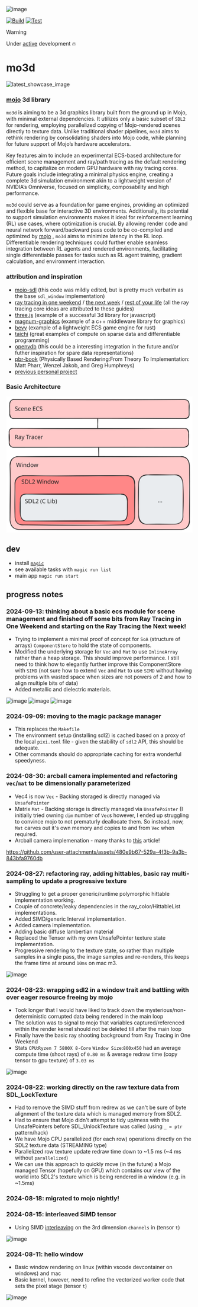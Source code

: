 ![image](https://github.com/user-attachments/assets/39e934ae-1aeb-434a-af8f-5986b348e1cc) 

[![Build](https://github.com/thomas-gale/mo3d/actions/workflows/build.yml/badge.svg)](https://github.com/thomas-gale/mo3d/actions/workflows/build.yml)
[![Test](https://github.com/thomas-gale/mo3d/actions/workflows/test.yml/badge.svg)](https://github.com/thomas-gale/mo3d/actions/workflows/test.yml)

> [!WARNING]  
> Under [active](#progress-notes) development 🔥

# mo3d

![latest_showcase_image](https://github.com/user-attachments/assets/4fa7dce1-aa7a-4fe7-bad6-ec5a68070c39)

### [mojo](https://docs.modular.com/mojo/manual/) 3d library

`mo3d` is aiming to be a 3d graphics library built from the ground up in Mojo, with minimal external dependencies. It utilizes only a basic subset of `SDL2` for rendering, employing parallelized copying of Mojo-rendered scenes directly to texture data. Unlike traditional shader pipelines, `mo3d` aims to rethink rendering by consolidating shaders into Mojo code, while planning for future support of Mojo’s hardware accelerators.

Key features aim to include an experimental ECS-based architecture for efficient scene management and ray/path tracing as the default rendering method, to capitalize on modern GPU hardware with ray tracing cores. Future goals include integrating a minimal physics engine, creating a complete 3d simulation environment akin to a lightweight version of NVIDIA’s Omniverse, focused on simplicity, composability and high performance.

`mo3d` could serve as a foundation for game engines, providing an optimized and flexible base for interactive 3D environments. Additionally, its potential to support simulation environments makes it ideal for reinforcement learning (RL) use cases, where optimization is crucial. By allowing render code and neural network forward/backward pass code to be co-compiled and optimized by [mojo](https://docs.modular.com/mojo/manual/) , `mo3d` aims to minimize latency in the RL loop. Differentiable rendering techniques could further enable seamless integration between RL agents and rendered environments, facilitating single differentiable passes for tasks such as RL agent training, gradient calculation, and environment interaction.

### attribution and inspiration
- [mojo-sdl](https://github.com/msteele/mojo-sdl/) (this code was mildly edited, but is pretty much verbatim as the base `sdl_window` implementation)
- [ray tracing in one weekend](https://raytracing.github.io/books/RayTracingInOneWeekend.html) / [the next week](https://raytracing.github.io/books/RayTracingTheNextWeek.html) / [rest of your life](https://raytracing.github.io/books/RayTracingTheRestOfYourLife.html) (all the ray tracing core ideas are attributed to these guides)
- [three.js](https://github.com/mrdoob/three.js/) (example of a successful 3d library for javascript)
- [magnum-graphics](https://magnum.graphics/) (example of a c++ middleware library for graphics)
- [bevy](https://bevyengine.org/) (example of a lightweight ECS game engine for rust)
- [taichi](https://github.com/taichi-dev/taichi) (great examples of compute on sparse data and differentiable programming)
- [openvdb](https://github.com/AcademySoftwareFoundation/openvdb) (this could be a interesting integration in the future and/or futher inspiration for spare data representations)
- [pbr-book](https://www.pbr-book.org/) (Physically Based Rendering:From Theory To Implementation: Matt Pharr, Wenzel Jakob, and Greg Humphreys)
- [previous personal project](https://github.com/thomas-gale/monte-carlo)

### Basic Architecture
![Basic Architecture](./doc/mo3d-basic-architecture.svg)

## dev
- install [`magic`](https://docs.modular.com/magic/#install-magic)
- see available tasks with `magic run list`
- main app `magic run start`

## progress notes

### 2024-09-13: thinking about a basic ecs module for scene management and finished off some bits from Ray Tracing in One Weekend and starting on the Ray Tracing the Next week!
- Trying to implement a minimal proof of concept for `SoA` (structure of arrays) `ComponentStore` to hold the state of components.
- Modified the underlying storage for `Vec` and `Mat` to use `InlineArray` rather than a heap storage. This should improve performance. I still need to think how to elegantly further improve this ComponentStore with `SIMD` (not sure how to extend `Vec` and `Mat` to use `SIMD` without having problems with wasted space when sizes are not powers of 2 and how to align multiple bits of data)
- Added metallic and dielectric materials.

![image](https://github.com/user-attachments/assets/334fc77a-1207-410d-aa16-9d0f89ecfb96)
![image](https://github.com/user-attachments/assets/233198aa-63a3-46ea-bb3b-5d889d777ffb)
![image](https://github.com/user-attachments/assets/4fa7dce1-aa7a-4fe7-bad6-ec5a68070c39)


### 2024-09-09: moving to the magic package manager
- This replaces the `Makefile`
- The environment setup (installing sdl2) is cached based on a proxy of the local `pixi.toml` file - given the stability of `sdl2` API, this should be adequate.
- Other commands should do appropriate caching for extra wonderful speedyness. 

### 2024-08-30: arcball camera implemented and refactoring `vec`/`mat` to be dimensionally parameterized
- Vec4 is now `Vec` - Backing storaged is directly managed via `UnsafePointer`
- Matrix `Mat` - Backing storage is directly managed via `UnsafePointer` (I initially tried owning `dim` number of `Vec`s however, I ended up struggling to convince mojo to not prematurly deallocate them. So instead, now, `Mat` carves out it's own memory and copies to and from `Vec` when required.
- Arcball camera implemenation - many thanks to [this](https://asliceofrendering.com/camera/2019/11/30/ArcballCamera/) article!

https://github.com/user-attachments/assets/480e9b67-529a-4f3b-9a3b-843bfa9760db

### 2024-08-27: refactoring ray, adding hittables, basic ray multi-sampling to update a progressive texture
- Struggling to get a proper generic/runtime polymorphic hittable implementation working.
- Couple of concrete/leaky dependencies in the ray_color/HittableList implementations.
- Added SIMD/generic Interval implementation.
- Added camera implementation.
- Adding basic diffuse lambertian material
- Replaced the Tensor with my own UnsafePointer texture state implementation.
- Progressive rendering to the texture state, so rather than multiple samples in a single pass, the image samples and re-renders, this keeps the frame time at around `10ms` on mac m3.

![image](https://github.com/user-attachments/assets/fab7211a-2841-49f5-9e93-dfcd07fb05d4)

### 2024-08-23: wrapping sdl2 in a window trait and battling with over eager resource freeing by mojo
- Took longer that I would have liked to track down the mysterious/non-deterministic corrupted data being rendered in the main loop
- The solution was to signal to mojo that variables captured/referenced within the render kernel should not be deleted till after the main loop
- Finally have the basic ray shooting background from Ray Tracing in One Weekend
- Stats `CPU`:`Ryzen 7 5800X 8-Core` `Window Size`:`800x450` had an average compute time (shoot rays) of `0.80 ms` & average redraw time (copy tensor to gpu texture) of `3.03 ms`

![image](https://github.com/user-attachments/assets/48a30f5f-254f-4ace-bf46-82d7c6a94427)

### 2024-08-22: working directly on the raw texture data from SDL_LockTexture
- Had to remove the SIMD stuff from redrew as we can't be sure of byte alignment of the texture data which is managed memory from SDL2.
- Had to ensure that Mojo didn't attempt to tidy up/mess with the UnsafePointers before SDL_UnlockTexture was called (using `_ = ptr` pattern/hack)
- We have Mojo CPU parallelized (for each row) operations directly on the SDL2 texture data (STREAMING type)
- Parallelized row texture update redraw time down to ~1.5 ms (~4 ms without `parallelized`)
- We can use this approach to quickly move (in the future) a Mojo managed Tensor (hopefully on GPU) which contains our view of the world into SDL2's texture which is being rendered in a window (e.g. in ~1.5ms)

### 2024-08-18: migrated to mojo nightly!

### 2024-08-15: interleaved SIMD tensor
- Using SIMD [interleaving](https://docs.modular.com/mojo/stdlib/builtin/simd/SIMD#interleave) on the 3rd dimension `channels` in (tensor `t`)

![image](https://github.com/user-attachments/assets/88cdf3c8-0241-4cf0-bea5-0015fb4795b7)

### 2024-08-11: hello window
- Basic window rendering on linux (within vscode devcontainer on windows) and mac
- Basic kernel, however, need to refine the vectorized worker code that sets the pixel stage (tensor `t`)

![image](https://github.com/user-attachments/assets/13f3c360-2ba6-441a-aebf-ed7507e45c3b)
